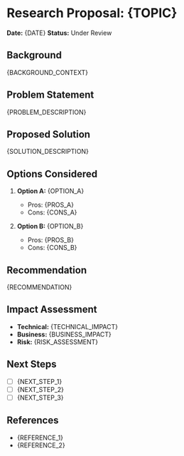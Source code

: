 # Research Proposal: {TOPIC}

**Date:** {DATE}
**Status:** Under Review

## Background
{BACKGROUND_CONTEXT}

## Problem Statement
{PROBLEM_DESCRIPTION}

## Proposed Solution
{SOLUTION_DESCRIPTION}

## Options Considered
1. **Option A:** {OPTION_A}
   - Pros: {PROS_A}
   - Cons: {CONS_A}

2. **Option B:** {OPTION_B}
   - Pros: {PROS_B}
   - Cons: {CONS_B}

## Recommendation
{RECOMMENDATION}

## Impact Assessment
- **Technical:** {TECHNICAL_IMPACT}
- **Business:** {BUSINESS_IMPACT}
- **Risk:** {RISK_ASSESSMENT}

## Next Steps
- [ ] {NEXT_STEP_1}
- [ ] {NEXT_STEP_2}
- [ ] {NEXT_STEP_3}

## References
- {REFERENCE_1}
- {REFERENCE_2}
